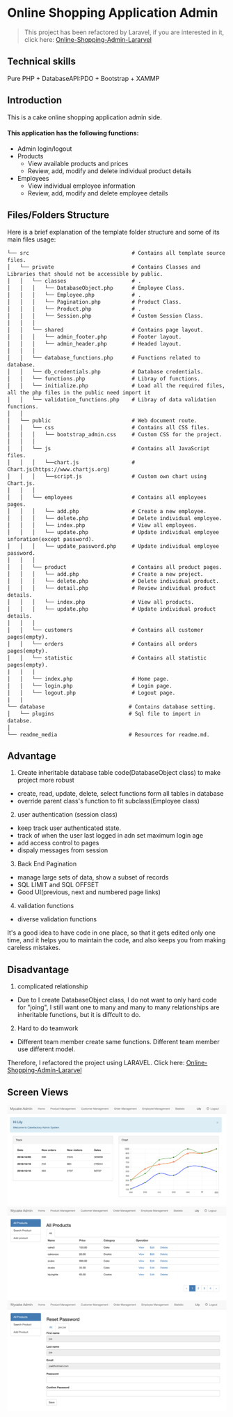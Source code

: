 # Online Shopping Application Admin
> This project has been refactored by Laravel, if you are interested in it, click here: [Online-Shopping-Admin-Lararvel](https://github.com/maorutian/Online-Shopping-Admin-Lararvel)  

## Technical skills
Pure PHP + DatabaseAPI:PDO + Bootstrap + XAMMP
## Introduction
  This is a cake online shopping application admin side.
#### This application has the following functions:
 - Admin login/logout
 - Products
	- View available products and prices
	- Review, add, modify and delete individual product details
- Employees
	- View individual employee information
	- Review, add, modify and delete employee details
## Files/Folders Structure
Here is a brief explanation of the template folder structure and some of its main files usage:

```
└── src                                 # Contains all template source files.
│   └── private                         # Contains Classes and Libraries that should not be accessible by public.
│   │   └── classes                     # .
│   │   │   └── DatabaseObject.php      # Employee Class.
│   │   │   └── Employee.php            # .
│   │   │   └── Pagination.php          # Product Class.
│   │   │   └── Product.php             # .
│   │   │   └── Session.php             # Custom Session Class.
│   │   │
│   │   └── shared                      # Contains page layout.
│   │   │   └── admin_footer.php        # Footer layout.
│   │   │   └── admin_header.php        # Headed layout.
│   │   │
│   │   └── database_functions.php      # Functions related to database.
│   │   └── db_credentials.php          # Database credentials.
│   │   └── functions.php               # Libray of functions.
│   │   └── initialize.php              # Load all the required files, all the php files in the public need import it
│   │   └── validation_functions.php    # Libray of data validation functions.
│   │ 
│   └── public                          # Web document route.
│   │   └── css                         # Contains all CSS files.
│   │   │   └── bootstrap_admin.css     # Custom CSS for the project.
│   │   │   
│   │   └── js                          # Contains all JavaScript files.
│   │   │   └──chart.js                 # Chart.js(https://www.chartjs.org)
│   │   │   └──script.js                # Custom own chart using Chart.js.
│   │   │   
│   │   └── employees                   # Contains all employees pages.
│   │   │   └── add.php                 # Create a new employee.
│   │   │   └── delete.php              # Delete individual employee.
│   │   │   └── index.php               # View all employees.
│   │   │   └── update.php              # Update individual employee inforation(except password).
│   │   │   └── update_password.php     # Update individual employee password.
│   │   │   
│   │   └── product                     # Contains all product pages.
│   │   │   └── add.php                 # Create a new project.
│   │   │   └── delete.php              # Delete individual product.
│   │   │   └── detail.php              # Review individual product details.
│   │   │   └── index.php               # View all products.
│   │   │   └── update.php              # Update individual product details.
│   │   │   
│   │   └── customers                   # Contains all customer pages(empty).
│   │   └── orders                      # Contains all orders pages(empty).
│   │   └── statistic                   # Contains all statistic pages(empty).
|   |   |
│   │   └── index.php                   # Home page.
│   │   └── login.php                   # Login page.
│   │   └── logout.php                  # Logout page.
|   |
└── database                           # Contains database setting.
│   └── plugins                        # Sql file to import in databse.
│
└── readme_media                       # Resources for readme.md.
```


## Advantage
1. Create inheritable database table code(DatabaseObject class) to make project more robust
 - create, read, update, delete, select functions form 
 all tables in database
 - override  parent class's function to fit subclass(Employee class)
 
2. user authentication (session class)
 - keep track user authenticated state.
 - track of when the user last logged in adn set maximum login age
 - add access control to pages
 - dispaly messages from session

3. Back End Pagination
 - manage large sets of data, show a subset of records
 -  SQL LIMIT and SQL OFFSET
 -  Good UI(previous, next and numbered page links)

4. validation functions
 - diverse  validation functions

 It's a good idea to have code in one place, so that it gets edited only one time, and it helps you to maintain the code, and also keeps you from making careless mistakes. 

## Disadvantage

1. complicated relationship
 - Due to I create DatabaseObject class, I do not want to only hard code for "joing", I still want one to many and many to many relationships are inheritable functions, but it is diffcult to do.
2. Hard to do teamwork
 - Different team member create same functions. Different team member use different model.


Therefore, I refactored the project using LARAVEL. Click here: [Online-Shopping-Admin-Lararvel](https://github.com/maorutian/Online-Shopping-Admin-Lararvel)  


## Screen Views
![admin_home.png](readme_media/home.png)
![admin_home.png](readme_media/allproducts.png)
![admin_home.png](readme_media/resetpassword.png)

